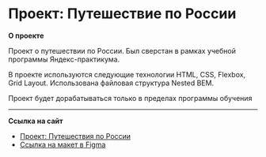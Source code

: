 # Проект: Путешествие по России

**О проекте**

Проект о путешествии по России. Был сверстан в рамках учебной программы Яндекс-практикума.

В проекте используются следующие технологии HTML, CSS, Flexbox, Grid Layout. Использована файловая структура Nested BEM.

Проект будет дорабатываться только в пределах программы обучения

------
**Ссылка на сайт**

* [Проект: Путешествия по России](https://abacadabras.github.io/russian-travel/)
* [Ссылка на макет в Figma](https://www.figma.com/file/5S2WSbEFL6awjVWJ0NWL8Q/Sprint-3_-Russia-_-desktop-mobile?node-id=28503%3A0)
